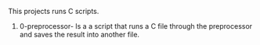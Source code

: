 This projects runs C scripts.
1. 0-preprocessor- Is a a script that runs a C file through the preprocessor and saves the result into another file.
